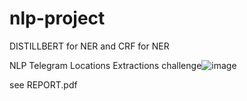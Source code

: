 # nlp-project

DISTILLBERT for NER and CRF for NER

NLP Telegram Locations Extractions challenge![image](https://github.com/yxurrbzallkd/nlp-project/assets/60686597/fb784227-3e46-4142-9f0c-a9d1b3c169f5)

see REPORT.pdf
